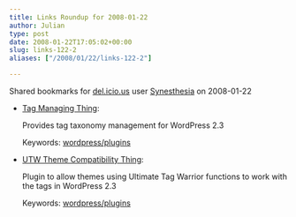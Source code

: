 ```yaml
---
title: Links Roundup for 2008-01-22
author: Julian
type: post
date: 2008-01-22T17:05:02+00:00
slug: links-122-2 
aliases: ["/2008/01/22/links-122-2"]

---
```

Shared bookmarks for [del.icio.us][1] user  [Synesthesia][2] on 2008-01-22

  * [Tag Managing Thing][3]:
  
    Provides tag taxonomy management for WordPress 2.3
  
    Keywords: [wordpress/plugins][4]
  * [UTW Theme Compatibility Thing][5]:
  
    Plugin to allow themes using Ultimate Tag Warrior functions to work with the tags in WordPress 2.3
  
    Keywords: [wordpress/plugins][4]

 [1]: https://del.icio.us/
 [2]: https://del.icio.us/synesthesia
 [3]: https://www.neato.co.nz/wordpress-things/tag-managing-thing "https://www.neato.co.nz/wordpress-things/tag-managing-thing"
 [4]: https://del.icio.us/synesthesia/wordpress/plugins
 [5]: https://www.neato.co.nz/wordpress-things/utw-theme-compatibility-thing "https://www.neato.co.nz/wordpress-things/utw-theme-compatibility-thing"
